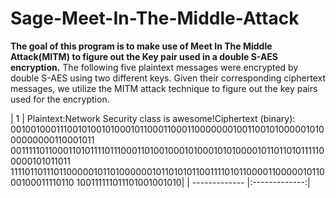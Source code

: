 # Sage-Meet-In-The-Middle-Attack
**The goal of this program is to make use of Meet In The Middle Attack(MITM) to figure out the Key pair used in a double S-AES
encryption.**
The following five plaintext messages were encrypted by double S-AES using two different keys. 
Given their corresponding ciphertext messages,
we utilize the MITM attack technique to figure out the key pairs used for the encryption.

| 1       | Plaintext:Network Security class is awesome!Ciphertext (binary):
0010010001110010100101000101100011000110000000100110010100000101000000000110001011
00111110110001101011110111000110100100010100010101000010110110101111100000101011011
11110110111011000001011010000001011010101100111101011000011000001011000100011110110
100111111011101001001010| 
| ------------- |:-------------:| 
